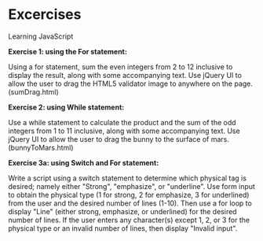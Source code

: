 # Excercises
Learning JavaScript

<b>Exercise 1: using the For statement:</b>

Using a for statement, sum the even integers from 2 to 12 inclusive to display the result, along with some accompanying text.
Use jQuery UI to allow the user to drag the HTML5 validator image to anywhere on the page.(sumDrag.html)

<b>Exercise 2: using While statement:</b>

Use a while statement to calculate the product and the sum of the odd integers from 1 to 11 inclusive, along with some accompanying text. Use jQuery UI to allow the user to drag the bunny to the surface of mars.(bunnyToMars.html)

<b>Exercise 3a: using Switch and For statement:</b>

Write a script using a switch statement to determine which physical tag is desired; namely either "Strong", "emphasize", or "underline". Use form input to obtain the physical type (1 for strong, 2 for emphasize, 3 for underlined) from the user and the desired number of lines (1-10).
Then use a for loop to display "Line" (either strong, emphasize, or underlined) for the desired number of lines.
If the user enters any character(s) except 1, 2, or 3 for the physical type or an invalid number of lines, then display "Invalid input".

